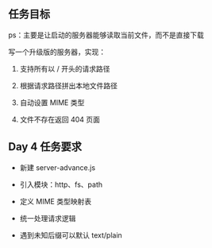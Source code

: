 ## 任务目标

ps：主要是让启动的服务器能够读取当前文件，而不是直接下载

写一个升级版的服务器，实现：

1. 支持所有以 / 开头的请求路径

2. 根据请求路径拼出本地文件路径

3. 自动设置 MIME 类型

4. 文件不存在返回 404 页面

## Day 4 任务要求

- 新建 server-advance.js

- 引入模块：http、fs、path

- 定义 MIME 类型映射表

- 统一处理请求逻辑

- 遇到未知后缀可以默认 text/plain
